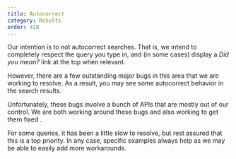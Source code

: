 ```yaml
---
title: Autocorrect
category: Results
order: 418
---
```

<p>Our intention is to not autocorrect searches. That is, we intend to completely respect the query you type in, and (in some cases) display a <em>Did you mean?</em> link at the top when relevant.</p>

<p>However, there are a few outstanding major bugs in this area that we are working to resolve. As a result, you may see some autocorrect behavior in the search results.</p>

<p>Unfortunately, these bugs involve a bunch of APIs that are mostly out of our control. We are both working around these bugs and also working to get them fixed .</p>

<p>For some queries, it has been a little slow to resolve, but rest assured that this is a top priority. In any case, specific examples always help as we may be able to easily add more workarounds.</p>
